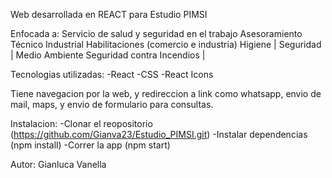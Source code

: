Web desarrollada en REACT para Estudio PIMSI

Enfocada a:
Servicio de salud y seguridad en el trabajo
Asesoramiento Técnico Industrial
Habilitaciones (comercio e industria)
Higiene | Seguridad | Medio Ambiente
Seguridad contra Incendios |

Tecnologias utilizadas:
-React
-CSS
-React Icons

Tiene navegacion por la web, y redireccion a link como whatsapp, envio de mail, maps, y envio de formulario para consultas.

Instalacion:
-Clonar el reopositorio (https://github.com/Gianva23/Estudio_PIMSI.git)
-Instalar dependencias (npm install)
-Correr la app (npm start)


Autor: Gianluca Vanella
